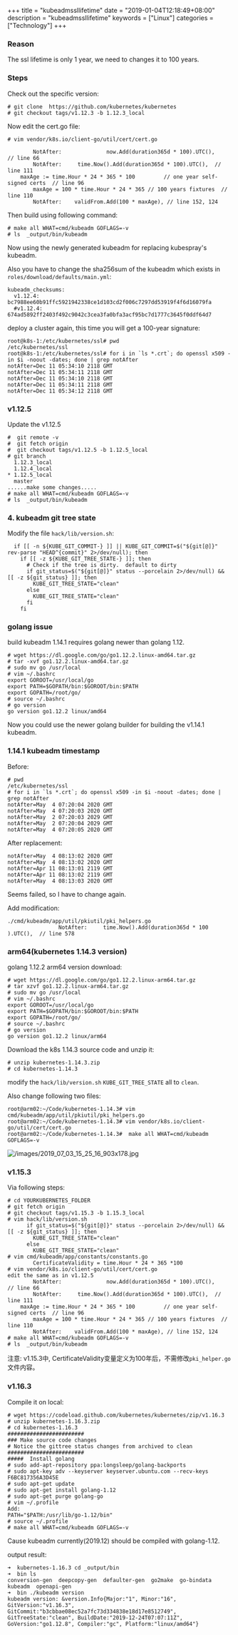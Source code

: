 +++
title = "kubeadmssllifetime"
date = "2019-01-04T12:18:49+08:00"
description = "kubeadmssllifetime"
keywords = ["Linux"]
categories = ["Technology"]
+++
### Reason
The ssl lifetime is only 1 year, we need to changes it to 100 years.    

### Steps
Check out the specific version:    

```
# git clone  https://github.com/kubernetes/kubernetes
# git checkout tags/v1.12.3 -b 1.12.3_local
```
Now edit the cert.go file:    

```
# vim vendor/k8s.io/client-go/util/cert/cert.go

		NotAfter:              now.Add(duration365d * 100).UTC(),    // line 66
		NotAfter:     time.Now().Add(duration365d * 100).UTC(),  // line 111
	maxAge := time.Hour * 24 * 365 * 100         // one year self-signed certs  // line 96
		maxAge = 100 * time.Hour * 24 * 365 // 100 years fixtures  // line 110
		NotAfter:    validFrom.Add(100 * maxAge), // line 152, 124
```
Then build using following command:    

```
# make all WHAT=cmd/kubeadm GOFLAGS=-v
# ls  _output/bin/kubeadm
```
Now using the newly generated kubeadm for replacing kubespray's kubeadm.    

Also you have to change the sha256sum of the kubeadm which exists in
`roles/download/defaults/main.yml`:    


```
kubeadm_checksums:
  v1.12.4: bc7988ee60b91ffc5921942338ce1d103cd2f006c7297dd53919f4f6d16079fa
  #v1.12.4: 674ad5892ff2403f492c9042c3cea3fa0bfa3acf95bc7d1777c3645f0ddf64d7
```
deploy a cluster again, this time you will get a 100-year signature:    

```
root@k8s-1:/etc/kubernetes/ssl# pwd
/etc/kubernetes/ssl
root@k8s-1:/etc/kubernetes/ssl# for i in `ls *.crt`; do openssl x509 -in $i -noout -dates; done | grep notAfter
notAfter=Dec 11 05:34:10 2118 GMT
notAfter=Dec 11 05:34:11 2118 GMT
notAfter=Dec 11 05:34:10 2118 GMT
notAfter=Dec 11 05:34:11 2118 GMT
notAfter=Dec 11 05:34:12 2118 GMT
```

### v1.12.5
Update the v1.12.5   

```
#  git remote -v
#  git fetch origin
#  git checkout tags/v1.12.5 -b 1.12.5_local
# git branch
  1.12.3_local
  1.12.4_local
* 1.12.5_local
  master
......make some changes.....
# make all WHAT=cmd/kubeadm GOFLAGS=-v
# ls  _output/bin/kubeadm

```

### 4. kubeadm git tree state
Modify the file `hack/lib/version.sh`:    

```
  if [[ -n ${KUBE_GIT_COMMIT-} ]] || KUBE_GIT_COMMIT=$("${git[@]}" rev-parse "HEAD^{commit}" 2>/dev/null); then
    if [[ -z ${KUBE_GIT_TREE_STATE-} ]]; then
      # Check if the tree is dirty.  default to dirty
      if git_status=$("${git[@]}" status --porcelain 2>/dev/null) && [[ -z ${git_status} ]]; then
        KUBE_GIT_TREE_STATE="clean"
      else
        KUBE_GIT_TREE_STATE="clean"
      fi
    fi
```

### golang issue
build kubeadm 1.14.1 requires golang newer than golang 1.12.    

```
# wget https://dl.google.com/go/go1.12.2.linux-amd64.tar.gz
# tar -xvf go1.12.2.linux-amd64.tar.gz
# sudo mv go /usr/local
# vim ~/.bashrc
export GOROOT=/usr/local/go
export PATH=$GOPATH/bin:$GOROOT/bin:$PATH
export GOPATH=/root/go/
# source ~/.bashrc
# go version
go version go1.12.2 linux/amd64
```

Now you could use the newer golang builder for building the v1.14.1 kubeadm.  


### 1.14.1 kubeadm timestamp
Before:    

```
# pwd
/etc/kubernetes/ssl
# for i in `ls *.crt`; do openssl x509 -in $i -noout -dates; done | grep notAfter
notAfter=May  4 07:20:04 2020 GMT
notAfter=May  4 07:20:03 2020 GMT
notAfter=May  2 07:20:03 2029 GMT
notAfter=May  2 07:20:04 2029 GMT
notAfter=May  4 07:20:05 2020 GMT
```
After replacement:    

```
notAfter=May  4 08:13:02 2020 GMT
notAfter=May  4 08:13:02 2020 GMT
notAfter=Apr 11 08:13:01 2119 GMT
notAfter=Apr 11 08:13:02 2119 GMT
notAfter=May  4 08:13:03 2020 GMT
```

Seems failed, so I have to change again.   

Add modification:    

```
./cmd/kubeadm/app/util/pkiutil/pki_helpers.go
                NotAfter:     time.Now().Add(duration365d * 100 ).UTC(),  // line 578

```

### arm64(kubernetes 1.14.3 version)
golang 1.12.2 arm64 version download:     

```
# wget https://dl.google.com/go/go1.12.2.linux-arm64.tar.gz
# tar xzvf go1.12.2.linux-arm64.tar.gz
# sudo mv go /usr/local
# vim ~/.bashrc
export GOROOT=/usr/local/go
export PATH=$GOPATH/bin:$GOROOT/bin:$PATH
export GOPATH=/root/go/
# source ~/.bashrc
# go version
go version go1.12.2 linux/arm64
```
Download the k8s 1.14.3 source code and unzip it:     

```
# unzip kubernetes-1.14.3.zip
# cd kubernetes-1.14.3
```
modify the `hack/lib/version.sh` `KUBE_GIT_TREE_STATE` all to `clean`.     

Also change following two files:    

```
root@arm02:~/Code/kubernetes-1.14.3# vim cmd/kubeadm/app/util/pkiutil/pki_helpers.go
root@arm02:~/Code/kubernetes-1.14.3# vim vendor/k8s.io/client-go/util/cert/cert.go
root@arm02:~/Code/kubernetes-1.14.3#  make all WHAT=cmd/kubeadm GOFLAGS=-v
```

![/images/2019_07_03_15_25_16_903x178.jpg](/images/2019_07_03_15_25_16_903x178.jpg)

### v1.15.3
Via following steps:    

```
# cd YOURKUBERNETES_FOLDER
# git fetch origin
# git checkout tags/v1.15.3 -b 1.15.3_local
# vim hack/lib/version.sh
      if git_status=$("${git[@]}" status --porcelain 2>/dev/null) && [[ -z ${git_status} ]]; then
        KUBE_GIT_TREE_STATE="clean"
      else
        KUBE_GIT_TREE_STATE="clean"
# vim cmd/kubeadm/app/constants/constants.go
        CertificateValidity = time.Hour * 24 * 365 *100
# vim vendor/k8s.io/client-go/util/cert/cert.go
edit the same as in v1.12.5
		NotAfter:              now.Add(duration365d * 100).UTC(),    // line 66
		NotAfter:     time.Now().Add(duration365d * 100).UTC(),  // line 111
	maxAge := time.Hour * 24 * 365 * 100         // one year self-signed certs  // line 96
		maxAge = 100 * time.Hour * 24 * 365 // 100 years fixtures  // line 110
		NotAfter:    validFrom.Add(100 * maxAge), // line 152, 124
# make all WHAT=cmd/kubeadm GOFLAGS=-v
# ls  _output/bin/kubeadm
```

注意: v1.15.3中, CertificateValidity变量定义为100年后，不需修改`pki_helper.go`文件内容。    

### v1.16.3
Compile it on local:    

```
# wget https://codeload.github.com/kubernetes/kubernetes/zip/v1.16.3
# unzip kubernetes-1.16.3.zip
# cd kubernetes-1.16.3
########################
### Make source code changes
# Notice the gittree status changes from archived to clean
########################
#####  Install golang
# sudo add-apt-repository ppa:longsleep/golang-backports
# sudo apt-key adv --keyserver keyserver.ubuntu.com --recv-keys  F6BC817356A3D45E
# sudo apt-get update
# sudo apt-get install golang-1.12
# sudo apt-get purge golang-go
# vim ~/.profile
Add:
PATH="$PATH:/usr/lib/go-1.12/bin"
# source ~/.profile
# make all WHAT=cmd/kubeadm GOFLAGS=-v
```
Cause kubeadm currently(2019.12) should be compiled with golang-1.12.    

output result:     

```
➜  kubernetes-1.16.3 cd _output/bin 
➜  bin ls
conversion-gen  deepcopy-gen  defaulter-gen  go2make  go-bindata  kubeadm  openapi-gen
➜  bin ./kubeadm version
kubeadm version: &version.Info{Major:"1", Minor:"16", GitVersion:"v1.16.3", GitCommit:"b3cbbae08ec52a7fc73d334838e18d17e8512749", GitTreeState:"clean", BuildDate:"2019-12-24T07:07:11Z", GoVersion:"go1.12.8", Compiler:"gc", Platform:"linux/amd64"}
```
